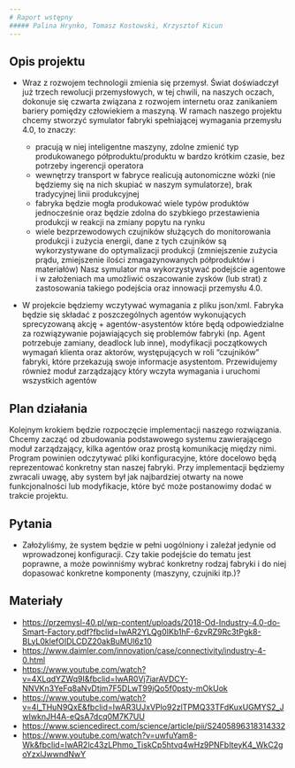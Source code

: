 ```yaml
---
# Raport wstępny
##### Palina Hrynko, Tomasz Kostowski, Krzysztof Kicun
---
```

## Opis projektu
* Wraz z rozwojem technologii zmienia się przemysł. Świat doświadczył już trzech rewolucji przemysłowych, w tej chwili, na naszych oczach, dokonuje się czwarta związana z rozwojem internetu oraz zanikaniem bariery pomiędzy człowiekiem a maszyną.
    W ramach naszego projektu chcemy stworzyć symulator fabryki spełniającej wymagania przemysłu 4.0, to znaczy:
    - pracują w niej inteligentne maszyny, zdolne zmienić typ produkowanego półproduktu/produktu w bardzo krótkim czasie, bez potrzeby ingerencji operatora
    - wewnętrzy transport w fabryce realicują autonomiczne wózki (nie będziemy się na nich skupiać w naszym symulatorze), brak tradycyjnej linii produkcyjnej
    - fabryka będzie mogła produkować wiele typów produktów jednocześnie oraz będzie zdolna do szybkiego przestawienia produkcji w reakcji na zmiany popytu na rynku
    - wiele bezprzewodowych czujników służących do monitorowania produkcji i zużycia energii, dane z tych czujników są wykorzystywane do optymalizacji produkcji (zmniejszenie zużycia prądu, zmiejszenie ilości zmagazynowanych półproduktów i materiałów)
    Nasz symulator ma wykorzystywać podejście agentowe i w założeniach ma umożliwić oszacowanie zysków (lub strat) z zastosowania takiego podejścia oraz innowacji przemysłu 4.0.


* W projekcie będziemy wczytywać wymagania z pliku json/xml. Fabryka będzie się składać z poszczególnych agentów wykonujących sprecyzowaną akcję + agentów-asystentów które będą odpowiedzialne za rozwiązywanie pojawiających się problemów fabryki (np. Agent potrzebuje zamiany, deadlock lub inne), modyfikacji początkowych wymagań klienta oraz aktorów, występujących w roli “czujników” fabryki, które przekazują swoje informacje asystentom. Przewidujemy również moduł zarządzający który wczyta wymagania i uruchomi wszystkich agentów


## Plan działania
Kolejnym krokiem będzie rozpoczęcie implementacji naszego rozwiązania. Chcemy zacząć od zbudowania podstawowego systemu zawierającego moduł zarządzający, kilka agentów oraz prostą komunikację między nimi. Program powinien odczytywać pliki konfiguracyjne, które docelowo będą reprezentować konkretny stan naszej fabryki. Przy implementacji będziemy zwracali uwagę, aby system był jak najbardziej otwarty na nowe funkcjonalności lub modyfikacje, które być może postanowimy dodać w trakcie projektu.

## Pytania
* Założyliśmy, że system będzie w pełni uogólniony i zależał jedynie od wprowadzonej konfiguracji. Czy takie podejście do tematu jest poprawne, a może powinniśmy wybrać konkretny rodzaj fabryki i do niej dopasować konkretne komponenty (maszyny, czujniki itp.)?

## Materiały
* https://przemysl-40.pl/wp-content/uploads/2018-Od-Industry-4.0-do-Smart-Factory.pdf?fbclid=IwAR2YLQg0IKb1hF-6zvRZ9Rc3tPgk8-BLyL0klefOIDLCDZ20akBuMUl6z10
* https://www.daimler.com/innovation/case/connectivity/industry-4-0.html
* https://www.youtube.com/watch?v=4XLqdYZWq9I&fbclid=IwAR0Vj7iarAVDCY-NNVKn3YeFq8aNvDtjm7F5DLwT99jQo5f0psty-mOkUok
* https://www.youtube.com/watch?v=4l_THuN9QxE&fbclid=IwAR3UJxVPlo92zlTPMQ33TFdKuxUGMYS2_JwIwknJH4A-eQsA7dcq0M7K7UU
* https://www.sciencedirect.com/science/article/pii/S2405896318314332
* https://www.youtube.com/watch?v=uwfuYam8-Wk&fbclid=IwAR2lc43zLPhmo_TiskCp5htvq4wHz9PNFbIteyK4_WkC2goYzxlJwwndNwY



